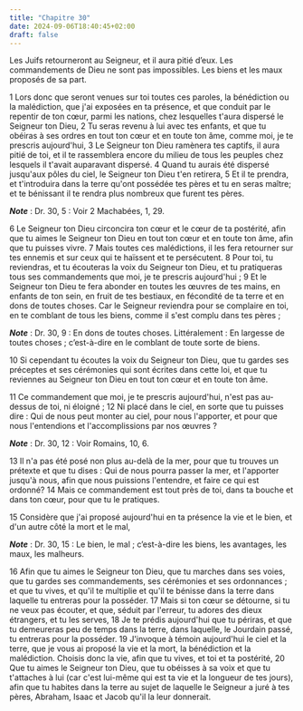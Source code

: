 ```yaml
---
title: "Chapitre 30"
date: 2024-09-06T18:40:45+02:00
draft: false
---
```



Les Juifs retourneront au Seigneur, et il aura pitié d’eux.
Les commandements de Dieu ne sont pas impossibles.
Les biens et les maux proposés de sa part.


1 Lors donc que seront venues sur toi toutes ces paroles, la bénédiction ou la malédiction, que j'ai exposées en ta présence, et que conduit par le repentir de ton cœur, parmi les nations, chez lesquelles t'aura dispersé le Seigneur ton Dieu, 2 Tu seras revenu à lui avec tes enfants, et que tu obéiras à ses ordres en tout ton cœur et en toute ton âme, comme moi, je te prescris aujourd'hui, 3 Le Seigneur ton Dieu ramènera tes captifs, il aura pitié de toi, et il te rassemblera encore du milieu de tous les peuples chez lesquels il t'avait auparavant dispersé. 4 Quand tu aurais été dispersé jusqu'aux pôles du ciel, le Seigneur ton Dieu t'en retirera, 5 Et il te prendra, et t'introduira dans la terre qu'ont possédée tes pères et tu en seras maître; et te bénissant il te rendra plus nombreux que furent tes pères.

***Note*** :  Dr. 30, 5 : Voir 2 Machabées, 1, 29.

6 Le Seigneur ton Dieu circoncira ton cœur et le cœur de ta postérité, afin que tu aimes le Seigneur ton Dieu en tout ton cœur et en toute ton âme, afin que tu puisses vivre. 7 Mais toutes ces malédictions, il les fera retourner sur tes ennemis et sur ceux qui te haïssent et te persécutent. 8 Pour toi, tu reviendras, et tu écouteras la voix du Seigneur ton Dieu, et tu pratiqueras tous ses commandements que moi, je te prescris aujourd'hui ; 9 Et le Seigneur ton Dieu te fera abonder en toutes les œuvres de tes mains, en enfants de ton sein, en fruit de tes bestiaux, en fécondité de ta terre et en dons de toutes choses. Car le Seigneur reviendra pour se complaire en toi, en te comblant de tous les biens, comme il s'est complu dans tes pères ;

***Note*** :  Dr. 30, 9 : En dons de toutes choses. Littéralement : En largesse de toutes choses ; c’est-à-dire en le comblant de toute sorte de biens.

10 Si cependant tu écoutes la voix du Seigneur ton Dieu, que tu gardes ses préceptes et ses cérémonies qui sont écrites dans cette loi, et que tu reviennes au Seigneur ton Dieu en tout ton cœur et en toute ton âme.


11 Ce commandement que moi, je te prescris aujourd'hui, n'est pas au-dessus de toi, ni éloigné ; 12 Ni placé dans le ciel, en sorte que tu puisses dire : Qui de nous peut monter au ciel, pour nous l'apporter, et pour que nous l'entendions et l'accomplissions par nos œuvres ?

***Note*** :  Dr. 30, 12 : Voir Romains, 10, 6.

13 Il n'a pas été posé non plus au-delà de la mer, pour que tu trouves un prétexte et que tu dises : Qui de nous pourra passer la mer, et l'apporter jusqu'à nous, afin que nous puissions l'entendre, et faire ce qui est ordonné? 14 Mais ce commandement est tout près de toi, dans ta bouche et dans ton cœur, pour que tu le pratiques.


15 Considère que j'ai proposé aujourd'hui en ta présence la vie et le bien, et d'un autre côté la mort et le mal,

***Note*** :  Dr. 30, 15 : Le bien, le mal ; c’est-à-dire les biens, les avantages, les maux, les malheurs.

16 Afin que tu aimes le Seigneur ton Dieu, que tu marches dans ses voies, que tu gardes ses commandements, ses cérémonies et ses ordonnances ; et que tu vives, et qu'il te multiplie et qu'il te bénisse dans la terre dans laquelle tu entreras pour la posséder. 17 Mais si ton cœur se détourne, si tu ne veux pas écouter, et que, séduit par l'erreur, tu adores des dieux étrangers, et tu les serves, 18 Je te prédis aujourd'hui que tu périras, et que tu demeureras peu de temps dans la terre, dans laquelle, le Jourdain passé, tu entreras pour la posséder. 19 J'invoque à témoin aujourd'hui le ciel et la terre, que je vous ai proposé la vie et la mort, la bénédiction et la malédiction. Choisis donc la vie, afin que tu vives, et toi et ta postérité, 20 Que tu aimes le Seigneur ton Dieu, que tu obéisses à sa voix et que tu t'attaches à lui (car c'est lui-même qui est ta vie et la longueur de tes jours), afin que tu habites dans la terre au sujet de laquelle le Seigneur a juré à tes pères, Abraham, Isaac et Jacob qu'il la
leur donnerait.

